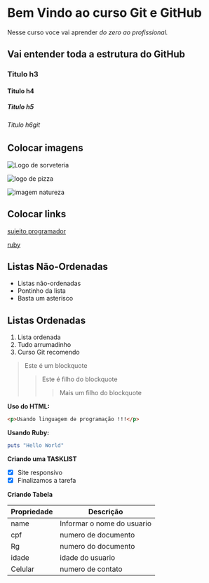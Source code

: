 # Bem Vindo ao curso Git e GitHub
Nesse curso voce vai aprender _do zero ao profissional._

## Vai entender toda a estrutura do **GitHub**

### Titulo h3
#### Titulo h4
##### Titulo h5
###### Titulo h6git

## Colocar imagens ##

![Logo de sorveteria](https://i.pinimg.com/736x/0c/02/71/0c02713323766f27cbc695a3cbb0ce90.jpg)

![logo de pizza](https://d1csarkz8obe9u.cloudfront.net/posterpreviews/logo-pizza-design-template-8329a51d86709c07def8a222d93138ea_screen.jpg?ts=1567711118)

![imagem natureza](https://s2.glbimg.com/c1tS_axTjV_qDkmMeMs3wYZCgGY=/0x0:5472x3648/1008x0/smart/filters:strip_icc()/i.s3.glbimg.com/v1/AUTH_59edd422c0c84a879bd37670ae4f538a/internal_photos/bs/2017/H/v/pTatikTlSIWRuTzd0JwA/j9a6180.jpg)


## Colocar links ##

[sujeito programador](https://sujeitoprogramador.com/curso-git/)

[ ruby](https://www.ruby-lang.org/pt/documentation/quickstart/)


## Listas Não-Ordenadas ##
* Listas não-ordenadas
* Pontinho da lista
* Basta um asterisco

## Listas Ordenadas ##
1. Lista ordenada
2. Tudo arrumadinho
3. Curso Git recomendo

>Este é um blockquote
>> Este é filho do blockquote
>>> Mais um filho do blockquote


**Uso do HTML:**
```html
<p>Usando linguagem de programação !!!</p>

````

**Usando Ruby:**
```ruby
puts "Hello World"

```


**Criando uma TASKLIST**

- [x] Site responsivo
- [x] Finalizamos a tarefa

**Criando Tabela**

Propriedade | Descrição |
|---------- | ---------- |
name | Informar o nome do usuario
cpf | numero de documento
Rg | numero do documento
idade | idade do usuario
Celular | numero de contato

